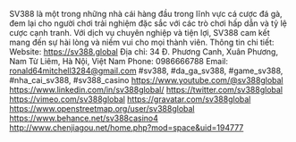 SV388 là một trong những nhà cái hàng đầu trong lĩnh vực cá cược đá gà, đem lại cho người chơi trải nghiệm đặc sắc với các trò chơi hấp dẫn và tỷ lệ cược cạnh tranh. Với dịch vụ chuyên nghiệp và tiện lợi, SV388 cam kết mang đến sự hài lòng và niềm vui cho mọi thành viên.
Thông tin chi tiết: 
Website: https://sv388.global
Địa chỉ: 34 Đ. Phương Canh, Xuân Phương, Nam Từ Liêm, Hà Nội, Việt Nam
Phone: 0986666788
Email: ronald64mitchell3284@gmail.com
#sv388, #da_ga_sv388, #game_sv388, #nha_cai_sv388, #sv388_casino
https://www.youtube.com/@sv388global
https://www.linkedin.com/in/sv388global/
https://twitter.com/sv388global
https://vimeo.com/sv388global
https://gravatar.com/sv388global
https://www.openstreetmap.org/user/sv388global
https://www.behance.net/sv388casino4
http://www.chenjiagou.net/home.php?mod=space&uid=194777